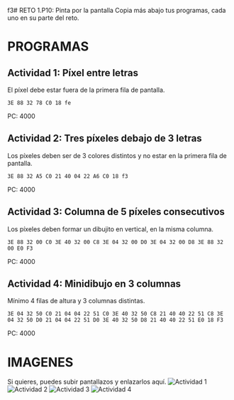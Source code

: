 f3# RETO 1.P10: Pinta por la pantalla
Copia más abajo tus programas, cada uno en su parte del reto.

# PROGRAMAS

## Actividad 1: Píxel entre letras
El píxel debe estar fuera de la primera fila de pantalla.
```
3E 88 32 78 C0 18 fe
```
PC: 4000

## Actividad 2: Tres píxeles debajo de 3 letras
Los píxeles deben ser de 3 colores distintos y no estar en la primera fila de pantalla.
```
3E 88 32 A5 C0 21 40 04 22 A6 C0 18 f3
```
PC: 4000

## Actividad 3: Columna de 5 píxeles consecutivos
Los píxeles deben formar un dibujito en vertical, en la misma columna.
```
3E 88 32 00 C0 3E 40 32 00 C8 3E 04 32 00 D0 3E 04 32 00 D8 3E 88 32 00 E0 F3
```
PC: 4000

## Actividad 4: Minidibujo en 3 columnas
Mínimo 4 filas de altura y 3 columnas distintas.
```
3E 04 32 50 C0 21 04 04 22 51 C0 3E 40 32 50 C8 21 40 40 22 51 C8 3E 04 32 50 D0 21 04 04 22 51 D0 3E 40 32 50 D8 21 40 40 22 51 E0 18 F3
```
PC: 4000

# IMAGENES
Si quieres, puedes subir pantallazos y enlazarlos aquí.
![Actividad 1](/tuimagen1.png)
![Actividad 2](/tuimagen2.png)
![Actividad 3](/tuimagen3.png)
![Actividad 4](/tuimagen4.png)
